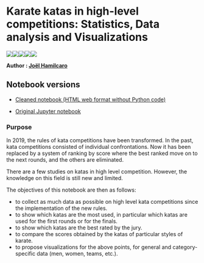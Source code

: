 # Karate katas in high-level competitions: Statistics, Data analysis and Visualizations  

<img src="https://img.shields.io/badge/Jupyter%20-%23F37626.svg?&style=flat-square&logo=Jupyter&logoColor=white" /><img src="https://img.shields.io/badge/python%20-%2314354C.svg?&style=flat-square&logo=python&logoColor=white"/><img src="https://img.shields.io/badge/numpy%20-%23013243.svg?&style=flat-square&logo=numpy&logoColor=white" /><img src="https://img.shields.io/badge/pandas%20-%23150458.svg?&style=flat-square&logo=pandas&logoColor=white" /><img src="https://img.shields.io/badge/Plotly%20-%231572B6.svg?&style=flat-square&logo=plotly&logoColor=white"/>    


**Author : [Joël Hamilcaro](https://github.com/Joel-Hamilcaro/)**  

## Notebook versions

- [Cleaned notebook (HTML web format without Python code) ](https://github.com/Joel-Hamilcaro/Karate-katas-in-high-level-competitions/KataStudy.html)   

- [Original Jupyter notebook](https://github.com/Joel-Hamilcaro/Karate-katas-in-high-level-competitions/KataStudy.ipynb)  


### Purpose

In 2019, the rules of kata competitions have been transformed. In the past, kata competitions consisted of individual confrontations. Now it has been replaced by a system of ranking by score where the best ranked move on to the next rounds, and the others are eliminated.  

There are a few studies on katas in high level competition. However, the knowledge on this field is still new and limited.  

The objectives of this notebook are then as follows:  

- to collect as much data as possible on high level kata competitions since the implementation of the new rules.  
- to show which katas are the most used, in particular which katas are used for the first rounds or for the finals.
- to show which katas are the best rated by the jury.  
- to compare the scores obtained by the katas of particular styles of karate.
- to propose visualizations for the above points, for general and category-specific data (men, women, teams, etc.).  
